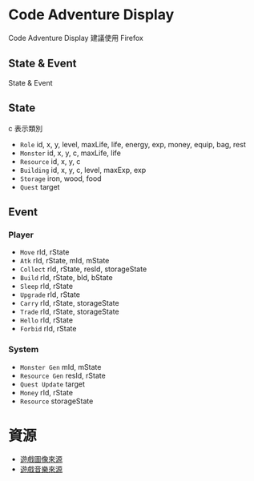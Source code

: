 # Code Adventure Display

Code Adventure Display
建議使用 Firefox

## State & Event

State & Event

## State

c 表示類別

- `Role`     id, x, y, level, maxLife, life, energy, exp, money, equip, bag, rest
- `Monster`  id, x, y, c, maxLife, life
- `Resource` id, x, y, c
- `Building` id, x, y, c, level, maxExp, exp
- `Storage`  iron, wood, food
- `Quest`    target

## Event

### Player

- `Move`     rId, rState
- `Atk`      rId, rState, mId, mState
- `Collect`  rId, rState, resId, storageState
- `Build`    rId, rState, bId, bState
- `Sleep`    rId, rState
- `Upgrade`  rId, rState
- `Carry`    rId, rState, storageState
- `Trade`    rId, rState, storageState
- `Hello`    rId, rState
- `Forbid`   rId, rState

### System

- `Monster Gen`  mId, mState
- `Resource Gen` resId, rState
- `Quest Update` target
- `Money`        rId, rState
- `Resource`     storageState


# 資源

- [遊戲圖像來源](https://pixabay.com)
- [遊戲音樂來源]()